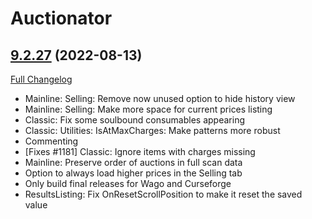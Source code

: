 # Auctionator

## [9.2.27](https://github.com/Auctionator/Auctionator/tree/9.2.27) (2022-08-13)
[Full Changelog](https://github.com/Auctionator/Auctionator/compare/9.2.26...9.2.27) 

- Mainline: Selling: Remove now unused option to hide history view  
- Mainline: Selling: Make more space for current prices listing  
- Classic: Fix some soulbound consumables appearing  
- Classic: Utilities: IsAtMaxCharges: Make patterns more robust  
- Commenting  
- [Fixes #1181] Classic: Ignore items with charges missing  
- Mainline: Preserve order of auctions in full scan data  
- Option to always load higher prices in the Selling tab  
- Only build final releases for Wago and Curseforge  
- ResultsListing: Fix OnResetScrollPosition to make it reset the saved value  
